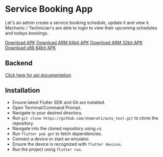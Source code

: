 # Service Booking App

Let's an admin create a service booking schedule, update it and view it. Mechanic / Technician's are able to login to view their upcoming schedules and todays bookings.

[Download APK](https://github.com/shamrat1/auto_test/blob/main/apk/app-release.apk)
[Download ARM 64bit APK](https://github.com/shamrat1/auto_test/blob/main/apk/app-arm64-v8a-release.apk)
[Download ARM 32bit APK](https://github.com/shamrat1/auto_test/blob/main/apk/app-armeabi-v7a-release.apk)
[Download x86 64bit APK](https://github.com/shamrat1/auto_test/blob/main/apk/app-x86_64-release.apk)

## Backend
[Click here for api documentation](https://github.com/shamrat1/booking_backend)

## Installation

-   Ensure latest Flutter SDK and Git are installed.
-   Open Terminal/Command Prompt.
-   Navigate to your desired directory.
-   Run `git clone https://github.com/shamrat1/auto_test.git` to clone the repository.
-   Navigate into the cloned repository using `cd`.
-   Run `flutter pub get` to fetch dependencies.
-   Connect a device or start an emulator.
-   Ensure the device is recognized with `flutter devices`.
-   Run the project using `flutter run`.



